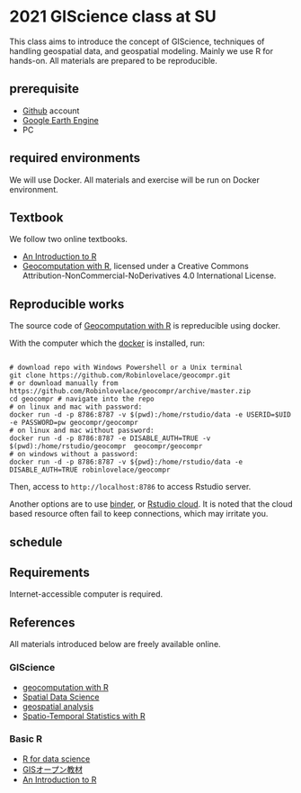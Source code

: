 # 2021 GIScience class at SU
This class aims to introduce the concept of GIScience, techniques of handling geospatial data, and geospatial modeling. Mainly we use R for hands-on. All materials are prepared to be reproducible.

## prerequisite
- [Github](https://github.com/) account
- [Google Earth Engine](http://signup.earthengine.google.com/)
- PC 

## required environments
We will use Docker. All materials and exercise will be run on Docker environment.

## Textbook
We follow two online textbooks. 
- [An Introduction to R](https://intro2r.com)
- [Geocomputation with R](https://geocompr.robinlovelace.net), licensed under a Creative Commons Attribution-NonCommercial-NoDerivatives 4.0 International License. 

## Reproducible works
The source code of [Geocomputation with R](https://geocompr.robinlovelace.net) is repreducible using docker.  

With the computer which the [docker](https://docs.docker.com/get-docker/) is installed, run:  

```

# download repo with Windows Powershell or a Unix terminal
git clone https://github.com/Robinlovelace/geocompr.git 
# or download manually from https://github.com/Robinlovelace/geocompr/archive/master.zip
cd geocompr # navigate into the repo
# on linux and mac with password:
docker run -d -p 8786:8787 -v $(pwd):/home/rstudio/data -e USERID=$UID -e PASSWORD=pw geocompr/geocompr
# on linux and mac without password:
docker run -d -p 8786:8787 -e DISABLE_AUTH=TRUE -v $(pwd):/home/rstudio/geocompr  geocompr/geocompr
# on windows without a password:
docker run -d -p 8786:8787 -v ${pwd}:/home/rstudio/data -e DISABLE_AUTH=TRUE robinlovelace/geocompr

```
  
Then, access to ``` http://localhost:8786 ``` to access Rstudio server.  

Another options are to use [binder](https://mybinder.org/v2/gh/robinlovelace/geocompr/master?urlpath=rstudio), or [Rstudio cloud](https://rstudio.cloud/project/1642300). 
It is noted that the cloud based resource often fail to keep connections, which may irritate you.  

<!---
If you want to run on your local machine, install [Rstudio](https://rstudio.com/products/rstudio/) with [R](https://www.r-project.org), then download the source-code and run at R console  

```
install.packages("remotes")
remotes::install_github("geocompr/geocompkg")
```
--->

## schedule
## Requirements
Internet-accessible computer is required.  

## References
All materials introduced below are freely available online.  

### GIScience 
- [geocomputation with R](https://geocompr.robinlovelace.net/)  
- [Spatial Data Science](https://keen-swartz-3146c4.netlify.app/)  
- [geospatial analysis](https://spatialanalysisonline.com/HTML/index.html)  
- [Spatio-Temporal Statistics with R](https://spacetimewithr.org/)   

### Basic R
- [R for data science](https://r4ds.had.co.nz/)  
- [GISオープン教材](https://gis-oer.github.io/gitbook/book/)
- [An Introduction to R](https://intro2r.com)

